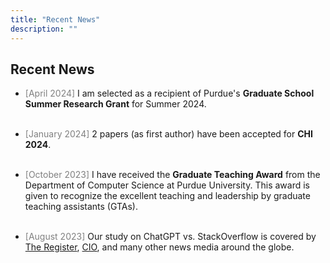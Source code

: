 ```yaml
---
title: "Recent News"
description: ""
---
```



## Recent News
* <span style="color: gray;">[April 2024]</span> I am selected as a recipient of Purdue's **Graduate School Summer Research Grant** for Summer 2024.
<br> <br>

* <span style="color: gray;">[January 2024]</span> 2 papers (as first author) have been accepted for **CHI 2024**.
<br> <br>

* <span style="color: gray;">[October 2023]</span> I have received the **Graduate Teaching Award** from the Department of Computer Science at Purdue University. This award is given to recognize the excellent teaching and leadership by graduate teaching assistants (GTAs).
<br> <br>

* <span style="color: gray;">[August 2023]</span> Our study on ChatGPT vs. StackOverflow is covered by [The Register](https://www.theregister.com/2023/08/07/chatgpt_stack_overflow_ai/), [CIO](https://www.cio-online.com/actualites/lire-des-erreurs-issues-de-l-ia-vont-se-glisser-dans-les-logiciels-commerciaux-15115.html), and many other news media around the globe.
<br>
